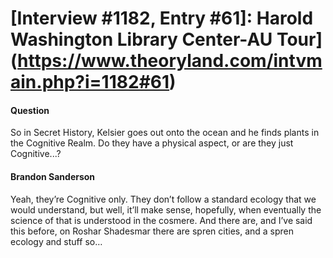 # [Interview #1182, Entry #61]: Harold Washington Library Center-AU Tour](https://www.theoryland.com/intvmain.php?i=1182#61)

#### Question

So in Secret History, Kelsier goes out onto the ocean and he finds plants in the Cognitive Realm. Do they have a physical aspect, or are they just Cognitive...?

#### Brandon Sanderson

Yeah, they’re Cognitive only. They don’t follow a standard ecology that we would understand, but well, it’ll make sense, hopefully, when eventually the science of that is understood in the cosmere. And there are, and I’ve said this before, on Roshar Shadesmar there are spren cities, and a spren ecology and stuff so…

